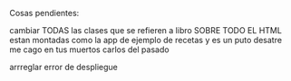 Cosas pendientes:

cambiar TODAS las clases que se refieren a libro SOBRE TODO EL HTML estan montadas como la app de ejemplo de recetas y es un puto desatre me cago en tus muertos carlos del pasado

arrreglar error de despliegue


